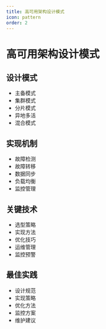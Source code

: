 ```yaml
---
title: 高可用架构设计模式
icon: pattern
order: 2
---
```


# 高可用架构设计模式

## 设计模式
- 主备模式
- 集群模式
- 分片模式
- 异地多活
- 混合模式

## 实现机制
- 故障检测
- 故障转移
- 数据同步
- 负载均衡
- 监控管理

## 关键技术
- 选型策略
- 实现方法
- 优化技巧
- 运维管理
- 监控预警

## 最佳实践
- 设计规范
- 实现策略
- 优化方法
- 监控方案
- 维护建议
